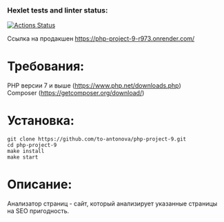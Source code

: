 ### Hexlet tests and linter status:
[![Actions Status](https://github.com/FilimonovNikita/php-project-9/actions/workflows/hexlet-check.yml/badge.svg)](https://github.com/FilimonovNikita/php-project-9/actions)

Ссылка на продакшен
https://php-project-9-r973.onrender.com/

# Требования:

PHP версии 7 и выше (https://www.php.net/downloads.php)
<br>
Composer (https://getcomposer.org/download/)

# Установка:
    git clone https://github.com/to-antonova/php-project-9.git
    cd php-project-9
    make install
    make start

# Описание:
Анализатор страниц - сайт, который анализирует указанные страницы на SEO пригодность.
